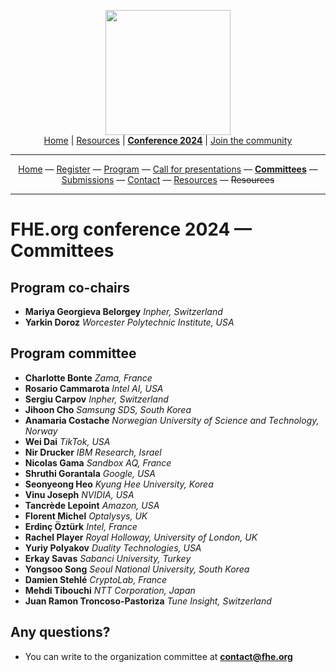 <!-- Main header navigation -->
<p align="center">
  <img width="200" src="https://user-images.githubusercontent.com/5758427/180978488-db825482-5a58-4c7c-9589-c494a6f0be04.png"><br/>
  <a href="https://fhe-org.github.io">Home</a> | <a href="https://fhe-org.github.io/resources">Resources</a> | <b><a href="https://fhe-org.github.io/conferences/conference-2024/">Conference 2024</a></b> | <a href="https://fhe-org.github.io/community">Join the community</a>
</p>
<hr/>
<!-- /Main header navigation -->

<!-- Header conference 2024 links -->
<p align="center">
  <a href="https://fhe-org.github.io/conferences/conference-2024/">Home</a>
  —
  <a href="https://lu.ma/fhe-org-conference-2024-tickets">Register</a>
  —
  <a href="https://fhe-org.github.io/conferences/conference-2024/program">Program</a>
  —
  <a href="https://fhe-org.github.io/conferences/conference-2024/call-for-presentations">Call for presentations</a>
  —
  <a href="https://fhe-org.github.io/conferences/conference-2024/committees"><b>Committees</b></a>
  —
  <a href="https://easychair.org/conferences/?conf=fheorg2024" target="_blank">Submissions</a>
  —
  <a href="https://fhe-org.github.io/conferences/conference-2024/contact">Contact</a>
  —
  <a href="https://fhe-org.github.io/conferences/conference-2024/resources">Resources</a>
  —
  <strike>Resources</strike>
</p>
<hr/>
<!-- /Header conference 2024 links -->



# FHE.org conference 2024 — Committees

## Program co-chairs
- **Mariya Georgieva Belorgey** *Inpher, Switzerland*
- **Yarkin Doroz** *Worcester Polytechnic Institute, USA*

## Program committee
- **Charlotte Bonte** *Zama, France*
- **Rosario Cammarota** *Intel AI, USA*
- **Sergiu Carpov** *Inpher, Switzerland*
- **Jihoon Cho** *Samsung SDS, South Korea*
- **Anamaria Costache** *Norwegian University of Science and Technology, Norway*
- **Wei Dai** *TikTok, USA*
- **Nir Drucker** *IBM Research, Israel*
- **Nicolas Gama** *Sandbox AQ, France*
- **Shruthi Gorantala** *Google, USA*
- **Seonyeong Heo** *Kyung Hee University, Korea*
- **Vinu Joseph** *NVIDIA, USA*
- **Tancrède Lepoint** *Amazon, USA*
- **Florent Michel** *Optalysys, UK*
- **Erdinç Öztürk** *Intel, France*
- **Rachel Player** *Royal Holloway, University of London, UK*
- **Yuriy Polyakov** *Duality Technologies, USA*
- **Erkay Savas** *Sabanci University, Turkey*
- **Yongsoo Song** *Seoul National University, South Korea*
- **Damien Stehlé** *CryptoLab, France*
- **Mehdi Tibouchi** *NTT Corporation, Japan*
- **Juan Ramon Troncoso-Pastoriza** *Tune Insight, Switzerland*

## Any questions?
- You can write to the organization committee at **contact@fhe.org**
